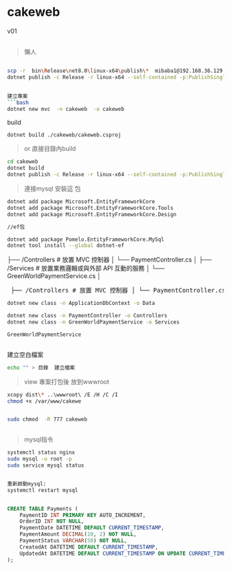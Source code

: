 # cakeweb
 v01


##

>懶人
```bash

scp -r  bin\Release\net8.0\linux-x64\publish\*  mibaba1@192.168.36.129:/var/www/cakeweb 
dotnet publish -c Release -r linux-x64 --self-contained -p:PublishSingleFile=true  

 
建立專案
```bash
dotnet new mvc  -n cakeweb  -o cakeweb 

```

build
```bash
dotnet build ./cakeweb/cakeweb.csproj
```
>or  直接目錄內build
```bash
cd cakeweb 
dotnet build 
dotnet publish -c Release -r linux-x64 --self-contained -p:PublishSingleFile=true


```

>連接mysql 安裝這 包
```bash
dotnet add package Microsoft.EntityFrameworkCore
dotnet add package Microsoft.EntityFrameworkCore.Tools
dotnet add package Microsoft.EntityFrameworkCore.Design

//ef包

dotnet add package Pomelo.EntityFrameworkCore.MySql
dotnet tool install --global dotnet-ef

```


├── /Controllers          # 放置 MVC 控制器
│   └── PaymentController.cs
│
├── /Services             # 放置業務邏輯或與外部 API 互動的服務
│   └── GreenWorldPaymentService.cs
│


<pre> ├── /Controllers # 放置 MVC 控制器 │ └── PaymentController.cs ├── /Services # 放置業務邏輯或與外部 API 互動的服務 │ └── GreenWorldPaymentService.cs </pre>


```bash
dotnet new class -n ApplicationDbContext -o Data

dotnet new class -n PaymentController -o Controllers
dotnet new class -n GreenWorldPaymentService -o Services

GreenWorldPaymentService



```
建立空白檔案
```bash
echo "" > 目錄  建立檔案

```


>view 專案打包後 放到wwwroot
```bash
xcopy dist\* ..\wwwroot\ /E /H /C /I
chmod +x /var/www/cakewe


sudo chmod  -R 777 cakeweb



```

>mysql指令

```bash
systemctl status nginx
sudo mysql -u root -p
sudo service mysql status


重新啟動mysql:
systemctl restart mysql

```

```sql

CREATE TABLE Payments (
    PaymentID INT PRIMARY KEY AUTO_INCREMENT,
    OrderID INT NOT NULL,
    PaymentDate DATETIME DEFAULT CURRENT_TIMESTAMP,
    PaymentAmount DECIMAL(10, 2) NOT NULL,
    PaymentStatus VARCHAR(50) NOT NULL,
    CreatedAt DATETIME DEFAULT CURRENT_TIMESTAMP,
    UpdatedAt DATETIME DEFAULT CURRENT_TIMESTAMP ON UPDATE CURRENT_TIMESTAMP
);
```

